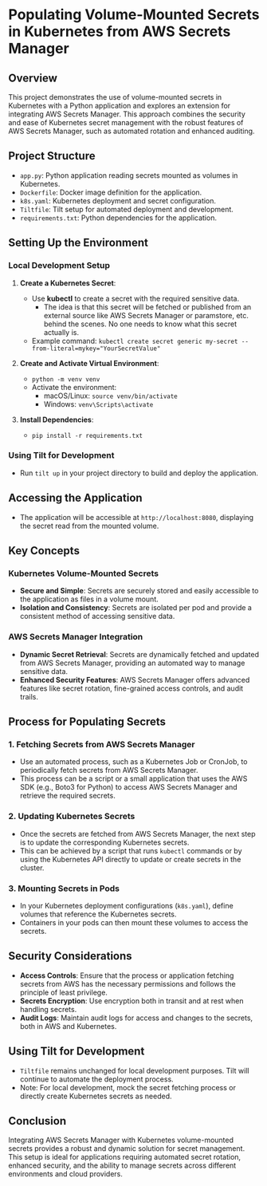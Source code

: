 # Populating Volume-Mounted Secrets in Kubernetes from AWS Secrets Manager

## Overview

This project demonstrates the use of volume-mounted secrets in Kubernetes with a Python application and explores an extension for integrating AWS Secrets Manager. This approach combines the security and ease of Kubernetes secret management with the robust features of AWS Secrets Manager, such as automated rotation and enhanced auditing.

## Project Structure

- `app.py`: Python application reading secrets mounted as volumes in Kubernetes.
- `Dockerfile`: Docker image definition for the application.
- `k8s.yaml`: Kubernetes deployment and secret configuration.
- `Tiltfile`: Tilt setup for automated deployment and development.
- `requirements.txt`: Python dependencies for the application.

## Setting Up the Environment

### Local Development Setup

1. **Create a Kubernetes Secret**:
   - Use **kubectl** to create a secret with the required sensitive data.
     - The idea is that this secret will be fetched or published from an external source like AWS Secrets Manager or paramstore, etc. behind the scenes.  No one needs to know what this secret actually is.
   - Example command: `kubectl create secret generic my-secret --from-literal=mykey="YourSecretValue"`

2. **Create and Activate Virtual Environment**:
   - `python -m venv venv`
   - Activate the environment:
     - macOS/Linux: `source venv/bin/activate`
     - Windows: `venv\Scripts\activate`
   
3. **Install Dependencies**:
   - `pip install -r requirements.txt`

### Using Tilt for Development

- Run `tilt up` in your project directory to build and deploy the application.

## Accessing the Application

- The application will be accessible at `http://localhost:8080`, displaying the secret read from the mounted volume.


## Key Concepts

### Kubernetes Volume-Mounted Secrets

- **Secure and Simple**: Secrets are securely stored and easily accessible to the application as files in a volume mount.
- **Isolation and Consistency**: Secrets are isolated per pod and provide a consistent method of accessing sensitive data.

### AWS Secrets Manager Integration

- **Dynamic Secret Retrieval**: Secrets are dynamically fetched and updated from AWS Secrets Manager, providing an automated way to manage sensitive data.
- **Enhanced Security Features**: AWS Secrets Manager offers advanced features like secret rotation, fine-grained access controls, and audit trails.

## Process for Populating Secrets

### 1. Fetching Secrets from AWS Secrets Manager

- Use an automated process, such as a Kubernetes Job or CronJob, to periodically fetch secrets from AWS Secrets Manager.
- This process can be a script or a small application that uses the AWS SDK (e.g., Boto3 for Python) to access AWS Secrets Manager and retrieve the required secrets.

### 2. Updating Kubernetes Secrets

- Once the secrets are fetched from AWS Secrets Manager, the next step is to update the corresponding Kubernetes secrets.
- This can be achieved by a script that runs `kubectl` commands or by using the Kubernetes API directly to update or create secrets in the cluster.

### 3. Mounting Secrets in Pods

- In your Kubernetes deployment configurations (`k8s.yaml`), define volumes that reference the Kubernetes secrets.
- Containers in your pods can then mount these volumes to access the secrets.

## Security Considerations

- **Access Controls**: Ensure that the process or application fetching secrets from AWS has the necessary permissions and follows the principle of least privilege.
- **Secrets Encryption**: Use encryption both in transit and at rest when handling secrets.
- **Audit Logs**: Maintain audit logs for access and changes to the secrets, both in AWS and Kubernetes.

## Using Tilt for Development

- `Tiltfile` remains unchanged for local development purposes. Tilt will continue to automate the deployment process.
- Note: For local development, mock the secret fetching process or directly create Kubernetes secrets as needed.

## Conclusion

Integrating AWS Secrets Manager with Kubernetes volume-mounted secrets provides a robust and dynamic solution for secret management. This setup is ideal for applications requiring automated secret rotation, enhanced security, and the ability to manage secrets across different environments and cloud providers.
